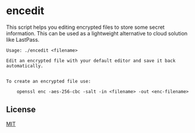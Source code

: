# encedit

This script helps you editing encrypted files to store some secret information.
This can be used as a lightweight alternative to cloud solution like LastPass.



    Usage: ./encedit <filename>

    Edit an encrypted file with your default editor and save it back automatically.


    To create an encrypted file use:

        openssl enc -aes-256-cbc -salt -in <filename> -out <enc-filename>







## License

[MIT](https://github.com/jorinvo/encedit/blob/master/LICENSE.txt)
